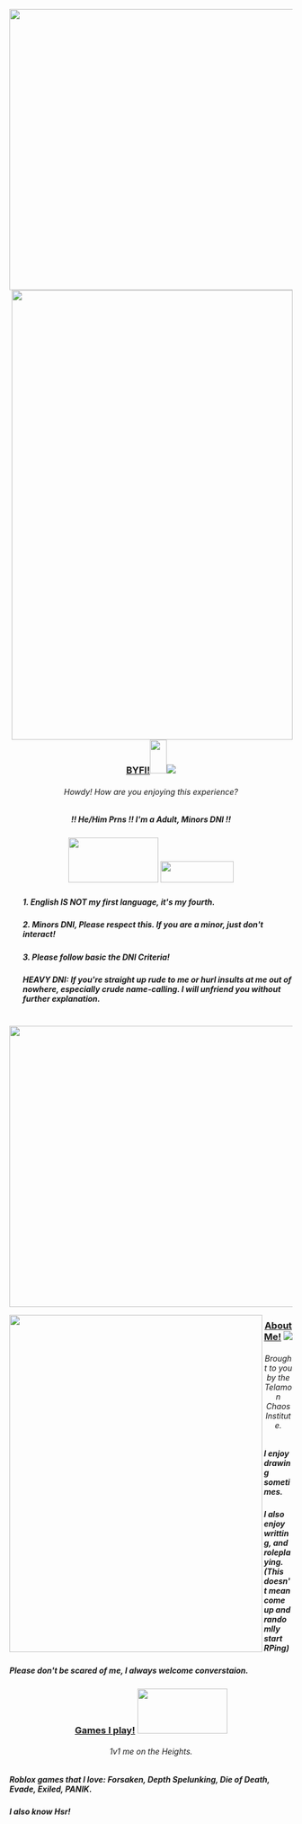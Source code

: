 <p align="center"> 
<img src="https://files.catbox.moe/7y9vux.jpg" width="1000" 
  height="500"/>
<img src="https://files.catbox.moe/vjplvg.png"
  width="500" 
  height="800"
  align="right"
/>
<h3 align="center"><strong><u>BYFI!</u></strong><img src="https://files.catbox.moe/5w5y3y.gif" width="30" height="60" /><img src="https://files.catbox.moe/i1avs0.gif"/></h3>
<h6 align="center"> Howdy! How are you enjoying this experience?
    <h5 align="center">!! He/Him Prns !! I'm a Adult, Minors DNI !!
<h5 align="center">   <img src="https://files.catbox.moe/9gbdon.gif" width="160" height="80" /> <img src="https://files.catbox.moe/msqyma.gif" width="130" height="38" /> 
<h5><ul><align="left"> 1. English IS NOT my first language, it's my fourth.</h5>
<h5><ul><align="left"> 2. Minors DNI, Please respect this. If you are a minor, just don't interact!</h5>
<h5><ul><align="left"> 3. Please follow basic the DNI Criteria!</h5>
<h5><ul><align="left"> HEAVY DNI: If you're straight up rude to me or hurl insults at me out of nowhere, especially crude name-calling. I will unfriend you without further explanation. 
</align></ul>
</h5>
</h6>
</p>
</br>
<img src="https://files.catbox.moe/qjbc8x.png" width="1200" 
  height="500"/>
</p>
 <img src="https://files.catbox.moe/2lwx0x.jpg"
  align="left"
  width="450" 
  height="600"
  />
<h3 align="center"><strong><u>About Me!</u></strong> <img src="https://files.catbox.moe/cvsfdk.gif"/>
<h6 align="center">Brought to you by the Telamon Chaos Institute.
<h5><align="left"> I enjoy drawing sometimes. </align></h5></h6>
<h5><align="left"> I also enjoy writting, and roleplaying. (This doesn't mean come up and randomlly start RPing) </align></h5></h6>
<h5><align="left"> Please don't be scared of me, I always welcome converstaion. </align></h5></h6>
<h3 align="center"><strong><u>Games I play!</u></strong> <img src="https://files.catbox.moe/pk7n76.png"width="160" height="80" /></h3>
<h6 align="center"> 1v1 me on the Heights.  
<h5><align="left"> Roblox games that I love: Forsaken, Depth Spelunking, Die of Death, Evade, Exiled, PANIK.</align></h5></h6>
<h5><align="left">I also know Hsr!</align></h5></h6>
</p>
